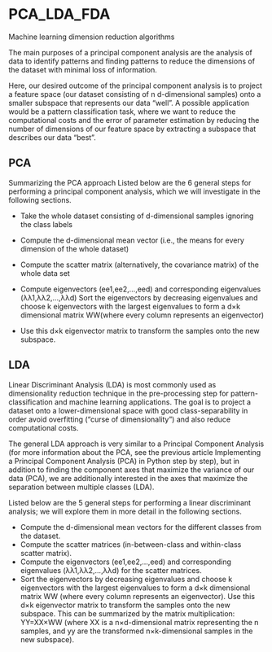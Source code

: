 # PCA_LDA_FDA
Machine learning dimension reduction algorithms

The main purposes of a principal component analysis are the analysis of data to identify patterns and finding patterns to reduce the dimensions of the dataset with minimal loss of information.

Here, our desired outcome of the principal component analysis is to project a feature space (our dataset consisting of n d-dimensional samples) onto a smaller subspace that represents our data “well”. A possible application would be a pattern classification task, where we want to reduce the computational costs and the error of parameter estimation by reducing the number of dimensions of our feature space by extracting a subspace that describes our data “best”.

## PCA

Summarizing the PCA approach
Listed below are the 6 general steps for performing a principal component analysis, which we will investigate in the following sections.

 * Take the whole dataset consisting of d-dimensional samples ignoring the class labels
 
 * Compute the d-dimensional mean vector (i.e., the means for every dimension of the whole dataset)
 
 * Compute the scatter matrix (alternatively, the covariance matrix) of the whole data set
 
 * Compute eigenvectors (ee1,ee2,...,eed) and corresponding eigenvalues (λλ1,λλ2,...,λλd)
   Sort the eigenvectors by decreasing eigenvalues and choose k eigenvectors with the largest eigenvalues to form a d×k dimensional matrix    WW(where every column represents an eigenvector)
   
 * Use this d×k eigenvector matrix to transform the samples onto the new subspace.
 
## LDA

Linear Discriminant Analysis (LDA) is most commonly used as dimensionality reduction technique in the pre-processing step for pattern-classification and machine learning applications. The goal is to project a dataset onto a lower-dimensional space with good class-separability in order avoid overfitting (“curse of dimensionality”) and also reduce computational costs.

The general LDA approach is very similar to a Principal Component Analysis (for more information about the PCA, see the previous article Implementing a Principal Component Analysis (PCA) in Python step by step), but in addition to finding the component axes that maximize the variance of our data (PCA), we are additionally interested in the axes that maximize the separation between multiple classes (LDA).

Listed below are the 5 general steps for performing a linear discriminant analysis; we will explore them in more detail in the following sections.

 * Compute the d-dimensional mean vectors for the different classes from the dataset.
 * Compute the scatter matrices (in-between-class and within-class scatter matrix).
 * Compute the eigenvectors (ee1,ee2,...,eed) and corresponding eigenvalues (λλ1,λλ2,...,λλd) for the scatter matrices.
 * Sort the eigenvectors by decreasing eigenvalues and choose k eigenvectors with the largest eigenvalues to form a d×k             dimensional matrix WW (where every column represents an eigenvector).
Use this d×k eigenvector matrix to transform the samples onto the new subspace. This can be summarized by the matrix multiplication: YY=XX×WW (where XX is a n×d-dimensional matrix representing the n samples, and yy are the transformed n×k-dimensional samples in the new subspace).

